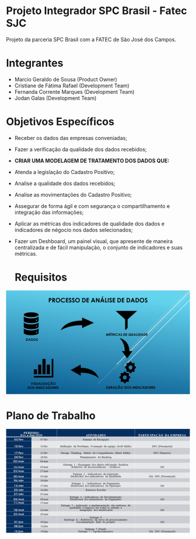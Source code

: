 # Projeto Integrador SPC Brasil - Fatec SJC
Projeto da parceria SPC Brasil com a FATEC de São José dos Campos. 

# Integrantes 
* Marcio Geraldo de Sousa (Product Owner)
* Cristiane de Fátima Rafael (Development Team)
* Fernanda Corrente Marques (Development Team)
* Jodan Galas (Development Team)

# Objetivos Específicos 

* Receber os dados das empresas conveniadas;

* Fazer a verificação da qualidade dos dados recebidos;

* **CRIAR UMA MODELAGEM DE TRATAMENTO DOS DADOS QUE:**

* Atenda a legislação do Cadastro Positivo;

* Analise a qualidade dos dados recebidos;

* Analise as movimentações do Cadastro Positivo;
 
* Assegurar de forma ágil e com segurança o compartilhamento e integração das informações;

* Aplicar as métricas dos indicadores de qualidade dos dados e indicadores de négocio nos dados selecionados;

* Fazer um Deshboard, um painel visual, que apresente de maneira centralizada e de fácil manipulação,
o conjunto de indicadores e suas métricas.


   # Requisitos
![](/imagens/requisitos.jpg)

# Plano de Trabalho
![](/imagens/plano.jpg)
